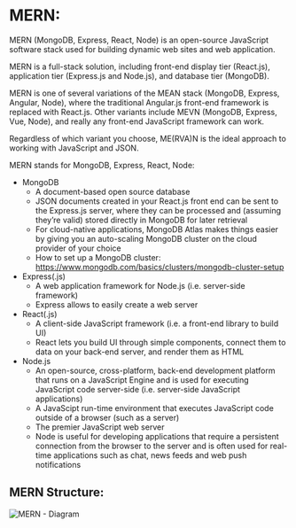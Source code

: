 # MERN:

MERN (MongoDB, Express, React, Node) is an open-source JavaScript software stack used for building dynamic web sites and web application.

MERN is a full-stack solution, including front-end display tier (React.js), application tier (Express.js and Node.js), and database tier (MongoDB).

MERN is one of several variations of the MEAN stack (MongoDB, Express, Angular, Node), where the traditional Angular.js front-end framework is replaced with React.js.
Other variants include MEVN (MongoDB, Express, Vue, Node), and really any front-end JavaScript framework can work.

Regardless of which variant you choose, ME(RVA)N is the ideal approach to working with JavaScript and JSON.

MERN stands for MongoDB, Express, React, Node:
- MongoDB
    - A document-based open source database
    - JSON documents created in your React.js front end can be sent to the Express.js server, where they can be processed and (assuming they’re valid) stored directly in MongoDB for later retrieval
    - For cloud-native applications, MongoDB Atlas makes things easier by giving you an auto-scaling MongoDB cluster on the cloud provider of your choice
    - How to set up a MongoDB cluster: https://www.mongodb.com/basics/clusters/mongodb-cluster-setup
- Express(.js)
    - A web application framework for Node.js (i.e. server-side framework)
    - Express allows to easily create a web server
- React(.js)
    - A client-side JavaScript framework (i.e. a front-end library to build UI)
    - React lets you build UI through simple components, connect them to data on your back-end server, and render them as HTML
- Node.js
    - An open-source, cross-platform, back-end development platform that runs on a JavaScript Engine and is used for executing JavaScript code server-side (i.e. server-side JavaScript applications)
    - A JavaScipt run-time environment that executes JavaScript code outside of a browser (such as a server)
    - The premier JavaScript web server
    - Node is useful for developing applications that require a persistent connection from the browser to the server and is often used for real-time applications such as chat, news feeds and web push notifications

## MERN Structure:

![MERN - Diagram](https://user-images.githubusercontent.com/66971869/194792199-f3af0786-5e5e-4881-a919-0f19d3335d60.png)
